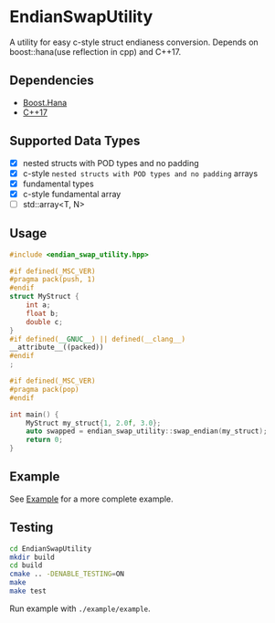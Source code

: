 # EndianSwapUtility

A utility for easy c-style struct endianess conversion. Depends on boost::hana(use reflection in cpp) and C++17.

## Dependencies

- [Boost.Hana]
- [C++17]

[Boost.Hana]: https://www.boost.org/doc/libs/1_66_0/libs/hana/doc/html/index.html
[C++17]: https://en.wikipedia.org/wiki/C%2B%2B17

## Supported Data Types

- [x] nested structs with POD types and no padding
- [x] c-style `nested structs with POD types and no padding` arrays
- [x] fundamental types
- [x] c-style fundamental array
- [ ] std::array<T, N>

## Usage

```cpp
#include <endian_swap_utility.hpp>

#if defined(_MSC_VER)
#pragma pack(push, 1)
#endif
struct MyStruct {
    int a;
    float b;
    double c;
}
#if defined(__GNUC__) || defined(__clang__)
__attribute__((packed))
#endif
;

#if defined(_MSC_VER)
#pragma pack(pop)
#endif

int main() {
    MyStruct my_struct{1, 2.0f, 3.0};
    auto swapped = endian_swap_utility::swap_endian(my_struct);
    return 0;
}
```

## Example

See  [Example](./example/src/example.cpp) for a more complete example.

## Testing

```bash
cd EndianSwapUtility
mkdir build
cd build
cmake .. -DENABLE_TESTING=ON
make
make test
```

Run example with `./example/example`.
